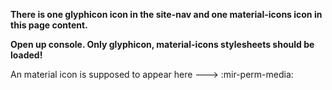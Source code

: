 **There is one glyphicon icon in the site-nav and one material-icons icon in this page content.**

**Open up console. Only glyphicon, material-icons stylesheets should be loaded!**

An material icon is supposed to appear here ---> :mir-perm-media:
